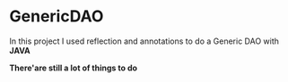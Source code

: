 # GenericDAO

In this project I used reflection and annotations to do a Generic DAO with <b>JAVA</b>

<b>There'are still a lot of things to do</b> 
